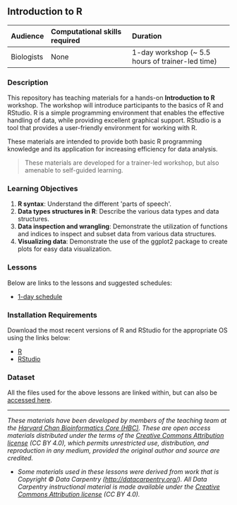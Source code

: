 ## Introduction to R

| Audience | Computational skills required | Duration |
:----------|:-------------|:----------|
| Biologists | None | 1-day workshop (~ 5.5 hours of trainer-led time)|

### Description
This repository has teaching materials for a hands-on **Introduction to R** workshop. The workshop will introduce participants to the basics of R and RStudio. R is a simple programming environment that enables the effective handling of data, while providing excellent graphical support. RStudio is a tool that provides a user-friendly environment for working with R. 

These materials are intended to provide both basic R programming knowledge and its application for increasing efficiency for data analysis. 

> These materials are developed for a trainer-led workshop, but also amenable to self-guided learning.

### Learning Objectives

1. **R syntax**: Understand the different 'parts of speech'.
2. **Data types structures in R**: Describe the various data types and data structures.
3. **Data inspection and wrangling**: Demonstrate the utilization of functions and indices to inspect and subset data from various data structures.
4. **Visualizing data**: Demonstrate the use of the ggplot2 package to create plots for easy data visualization.

### Lessons

Below are links to the lessons and suggested schedules:

* [1-day schedule](https://hbctraining.github.io/Intro-to-R/schedules/1.5-day.html)

### Installation Requirements

Download the most recent versions of R and RStudio for the appropriate OS using the links below:

 - [R](https://cran.r-project.org/) 
 - [RStudio](https://www.rstudio.com/products/rstudio/download/#download)

### Dataset

All the files used for the above lessons are linked within, but can also be [accessed here](https://github.com/hbctraining/Intro-to-R-with-DGE/tree/master/data).

---
*These materials have been developed by members of the teaching team at the [Harvard Chan Bioinformatics Core (HBC)](http://bioinformatics.sph.harvard.edu/). These are open access materials distributed under the terms of the [Creative Commons Attribution license](https://creativecommons.org/licenses/by/4.0/) (CC BY 4.0), which permits unrestricted use, distribution, and reproduction in any medium, provided the original author and source are credited.*

* *Some materials used in these lessons were derived from work that is Copyright © Data Carpentry (http://datacarpentry.org/). 
All Data Carpentry instructional material is made available under the [Creative Commons Attribution license](https://creativecommons.org/licenses/by/4.0/) (CC BY 4.0).*

